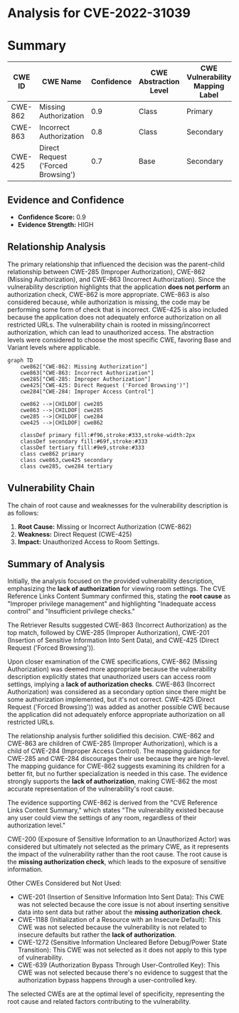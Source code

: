 # Analysis for CVE-2022-31039

# Summary
| CWE ID | CWE Name | Confidence | CWE Abstraction Level | CWE Vulnerability Mapping Label | CWE-Vulnerability Mapping Notes |
|---|---|---|---|---|---|
| CWE-862 | Missing Authorization | 0.9 | Class | Primary | Allowed-with-Review |
| CWE-863 | Incorrect Authorization | 0.8 | Class | Secondary | Allowed-with-Review |
| CWE-425 | Direct Request ('Forced Browsing') | 0.7 | Base | Secondary | Allowed |

## Evidence and Confidence

*   **Confidence Score:** 0.9
*   **Evidence Strength:** HIGH

## Relationship Analysis
The primary relationship that influenced the decision was the parent-child relationship between CWE-285 (Improper Authorization), CWE-862 (Missing Authorization), and CWE-863 (Incorrect Authorization). Since the vulnerability description highlights that the application **does not perform** an authorization check, CWE-862 is more appropriate. CWE-863 is also considered because, while authorization is missing, the code may be performing some form of check that is incorrect. CWE-425 is also included because the application does not adequately enforce authorization on all restricted URLs. The vulnerability chain is rooted in missing/incorrect authorization, which can lead to unauthorized access. The abstraction levels were considered to choose the most specific CWE, favoring Base and Variant levels where applicable.

```mermaid
graph TD
    cwe862["CWE-862: Missing Authorization"]
    cwe863["CWE-863: Incorrect Authorization"]
    cwe285["CWE-285: Improper Authorization"]
    cwe425["CWE-425: Direct Request ('Forced Browsing')"]
    cwe284["CWE-284: Improper Access Control"]
    
    cwe862 -->|CHILDOF| cwe285
    cwe863 -->|CHILDOF| cwe285
    cwe285 -->|CHILDOF| cwe284
    cwe425 -->|CHILDOF| cwe862
    
    classDef primary fill:#f96,stroke:#333,stroke-width:2px
    classDef secondary fill:#69f,stroke:#333
    classDef tertiary fill:#9e9,stroke:#333
    class cwe862 primary
    class cwe863,cwe425 secondary
    class cwe285, cwe284 tertiary
```

## Vulnerability Chain
The chain of root cause and weaknesses for the vulnerability description is as follows:
1.  **Root Cause:** Missing or Incorrect Authorization (CWE-862)
2.  **Weakness:** Direct Request (CWE-425)
3.  **Impact:** Unauthorized Access to Room Settings.

## Summary of Analysis
Initially, the analysis focused on the provided vulnerability description, emphasizing the **lack of authorization** for viewing room settings. The CVE Reference Links Content Summary confirmed this, stating the **root cause** as "Improper privilege management" and highlighting "Inadequate access control" and "Insufficient privilege checks."

The Retriever Results suggested CWE-863 (Incorrect Authorization) as the top match, followed by CWE-285 (Improper Authorization), CWE-201 (Insertion of Sensitive Information Into Sent Data), and CWE-425 (Direct Request ('Forced Browsing')).

Upon closer examination of the CWE specifications, CWE-862 (Missing Authorization) was deemed more appropriate because the vulnerability description explicitly states that unauthorized users can access room settings, implying a **lack of authorization checks**. CWE-863 (Incorrect Authorization) was considered as a secondary option since there might be some authorization implemented, but it's not correct. CWE-425 (Direct Request ('Forced Browsing')) was added as another possible CWE because the application did not adequately enforce appropriate authorization on all restricted URLs.

The relationship analysis further solidified this decision. CWE-862 and CWE-863 are children of CWE-285 (Improper Authorization), which is a child of CWE-284 (Improper Access Control). The mapping guidance for CWE-285 and CWE-284 discourages their use because they are high-level. The mapping guidance for CWE-862 suggests examining its children for a better fit, but no further specialization is needed in this case. The evidence strongly supports the **lack of authorization**, making CWE-862 the most accurate representation of the vulnerability's root cause.

The evidence supporting CWE-862 is derived from the "CVE Reference Links Content Summary," which states "The vulnerability existed because any user could view the settings of any room, regardless of their authorization level."

CWE-200 (Exposure of Sensitive Information to an Unauthorized Actor) was considered but ultimately not selected as the primary CWE, as it represents the impact of the vulnerability rather than the root cause. The root cause is the **missing authorization check**, which leads to the exposure of sensitive information.

Other CWEs Considered but Not Used:

*   CWE-201 (Insertion of Sensitive Information Into Sent Data): This CWE was not selected because the core issue is not about inserting sensitive data into sent data but rather about the **missing authorization check**.
*   CWE-1188 (Initialization of a Resource with an Insecure Default): This CWE was not selected because the vulnerability is not related to insecure defaults but rather the **lack of authorization**.
*   CWE-1272 (Sensitive Information Uncleared Before Debug/Power State Transition): This CWE was not selected as it does not apply to this type of vulnerability.
*   CWE-639 (Authorization Bypass Through User-Controlled Key): This CWE was not selected because there's no evidence to suggest that the authorization bypass happens through a user-controlled key.

The selected CWEs are at the optimal level of specificity, representing the root cause and related factors contributing to the vulnerability.